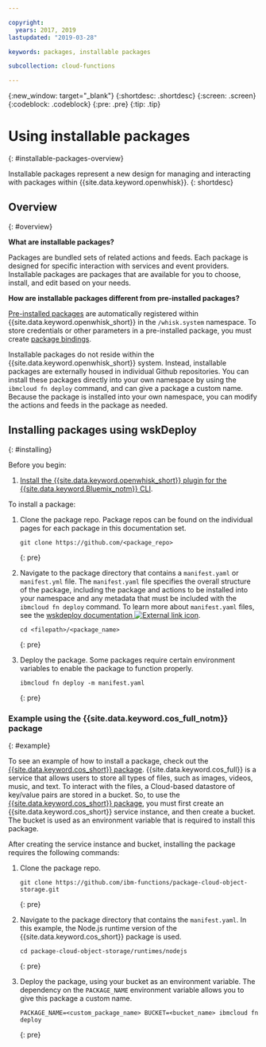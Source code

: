 ```yaml
---

copyright:
  years: 2017, 2019
lastupdated: "2019-03-28"

keywords: packages, installable packages

subcollection: cloud-functions

---
```


{:new_window: target="_blank"}
{:shortdesc: .shortdesc}
{:screen: .screen}
{:codeblock: .codeblock}
{:pre: .pre}
{:tip: .tip}

# Using installable packages
{: #installable-packages-overview}

Installable packages represent a new design for managing and interacting with packages within {{site.data.keyword.openwhisk}}.
{: shortdesc}

## Overview
{: #overview}

**What are installable packages?**

Packages are bundled sets of related actions and feeds. Each package is designed for specific interaction with services and event providers. Installable packages are packages that are available for you to choose, install, and edit based on your needs.

**How are installable packages different from pre-installed packages?**

[Pre-installed packages](/docs/openwhisk?topic=cloud-functions-openwhisk_packages#browse-packages) are automatically registered within {{site.data.keyword.openwhisk_short}} in the `/whisk.system` namespace. To store credentials or other parameters in a pre-installed package, you must create [package bindings](/docs/openwhisk?topic=cloud-functions-openwhisk_packages#openwhisk_package_bind).

Installable packages do not reside within the {{site.data.keyword.openwhisk_short}} system. Instead, installable packages are externally housed in individual Github repositories. You can install these packages directly into your own namespace by using the `ibmcloud fn deploy` command, and can give a package a custom name. Because the package is installed into your own namespace, you can modify the actions and feeds in the package as needed.

## Installing packages using wskDeploy
{: #installing}

Before you begin:

  1. [Install the {{site.data.keyword.openwhisk_short}} plugin for the {{site.data.keyword.Bluemix_notm}} CLI](/docs/openwhisk?topic=cloud-functions-cloudfunctions_cli#cloudfunctions_cli).

To install a package:

1. Clone the package repo. Package repos can be found on the individual pages for each package in this documentation set.
    ```
    git clone https://github.com/<package_repo>
    ```
    {: pre}

2. Navigate to the package directory that contains a `manifest.yaml` or `manifest.yml` file. The `manifest.yaml` file specifies the overall structure of the package, including the package and actions to be installed into your namespace and any metadata that must be included with the `ibmcloud fn deploy` command. To learn more about `manifest.yaml` files, see the [wskdeploy documentation ![External link icon](../icons/launch-glyph.svg "External link icon")](https://github.com/apache/incubator-openwhisk-wskdeploy/blob/master/docs/programming_guide.md#wskdeploy-utility-by-example).
    ```
    cd <filepath>/<package_name>
    ```
    {: pre}

3. Deploy the package. Some packages require certain environment variables to enable the package to function properly.
    ```
    ibmcloud fn deploy -m manifest.yaml
    ```
    {: pre}

### Example using the {{site.data.keyword.cos_full_notm}} package
{: #example}

To see an example of how to install a package, check out the [{{site.data.keyword.cos_short}} package](/docs/openwhisk?topic=cloud-functions-cloud_object_storage_actions). {{site.data.keyword.cos_full}} is a service that allows users to store all types of files, such as images, videos, music, and text. To interact with the files, a Cloud-based datastore of key/value pairs are stored in a bucket. So, to use the [{{site.data.keyword.cos_short}} package](/docs/openwhisk?topic=cloud-functions-cloud_object_storage_actions), you must first create an {{site.data.keyword.cos_short}} service instance, and then create a bucket. The bucket is used as an environment variable that is required to install this package.

After creating the service instance and bucket, installing the package requires the following commands:

1. Clone the package repo.
    ```
    git clone https://github.com/ibm-functions/package-cloud-object-storage.git
    ```
    {: pre}

2. Navigate to the package directory that contains the `manifest.yaml`. In this example, the Node.js runtime version of the {{site.data.keyword.cos_short}} package is used.
    ```
    cd package-cloud-object-storage/runtimes/nodejs
    ```
    {: pre}

3. Deploy the package, using your bucket as an environment variable. The dependency on the `PACKAGE_NAME` environment variable allows you to give this package a custom name.
    ```
    PACKAGE_NAME=<custom_package_name> BUCKET=<bucket_name> ibmcloud fn deploy
    ```
    {: pre}
